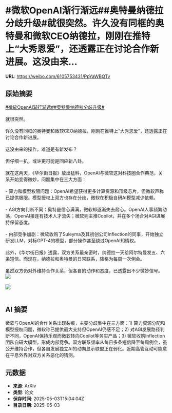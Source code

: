 # #微软OpenAI渐行渐远##奥特曼纳德拉分歧升级#就很突然。许久没有同框的奥特曼和微软CEO纳德拉，刚刚在推特上“大秀恩爱”，还透露正在讨论合作新进展。这没由来...

**URL**: https://weibo.com/6105753431/PpYaWBQTv

## 原始摘要

<a href="https://m.weibo.cn/search?containerid=231522type%3D1%26t%3D10%26q%3D%23%E5%BE%AE%E8%BD%AFOpenAI%E6%B8%90%E8%A1%8C%E6%B8%90%E8%BF%9C%23&amp;extparam=%23%E5%BE%AE%E8%BD%AFOpenAI%E6%B8%90%E8%A1%8C%E6%B8%90%E8%BF%9C%23" data-hide=""><span class="surl-text">#微软OpenAI渐行渐远#</span></a><a href="https://m.weibo.cn/search?containerid=231522type%3D1%26t%3D10%26q%3D%23%E5%A5%A5%E7%89%B9%E6%9B%BC%E7%BA%B3%E5%BE%B7%E6%8B%89%E5%88%86%E6%AD%A7%E5%8D%87%E7%BA%A7%23&amp;extparam=%23%E5%A5%A5%E7%89%B9%E6%9B%BC%E7%BA%B3%E5%BE%B7%E6%8B%89%E5%88%86%E6%AD%A7%E5%8D%87%E7%BA%A7%23" data-hide=""><span class="surl-text">#奥特曼纳德拉分歧升级#</span></a><br><br>就很突然。<br><br>许久没有同框的奥特曼和微软CEO纳德拉，刚刚在推特上“大秀恩爱”，还透露正在讨论合作新进展。<br><br>这没由来的操作，难道是有新发布？<br><br>但仔细一扒，或许更可能是回应新八卦。<br><br>就在这两天，《华尔街日报》放出猛料，OpenAI与微软这对科技圈合作典范，关系开始变得微妙，问题集中在三大方面：<br><br>- 算力和模型权限问题：OpenAI希望获得更多计算资源和顶级芯片，但微软声称已提供极限。模型授权上双方也存在分歧，微软在积极自研AI模型减少依赖。<br><br>- AGI方向判断不同：奥特曼信心满满，微软却逐渐失去耐心。OpenAI人事频繁动荡，OpenAI接连有技术人才流失；微软则主推Copilot，并在多个场合对AGI进展持保留态度。<br><br>- 内部竞争加剧：微软收购了Suleyma及其初创公司Inflection的同事，开始独立研发LLM，对标GPT-4的模型，部分操作甚至绕过OpenAI知情权。<br><br>此外，《华尔街日报》透露，双方关系最亲密时，纳德拉一天给阿尔特曼发五、六条短信。而现在，纳德拉和奥特曼的日常联系，降格为每周一次例会。<br><br>虽然双方仍对外维持合作关系，但各自的动作和态度，已透露出不少微妙信号。<img style="" src="https://tvax2.sinaimg.cn/large/006Fd7o3gy1i118kagfr1j30u0100kd7.jpg" referrerpolicy="no-referrer"><br><br><img style="" src="https://tvax2.sinaimg.cn/large/006Fd7o3gy1i118kejvxtj30u00k0apj.jpg" referrerpolicy="no-referrer"><br><br>

## AI 摘要

微软与OpenAI的合作关系出现裂痕，主要分歧集中在三方面：1) 算力资源分配和模型授权问题，微软称已提供最大支持但OpenAI仍感不足；2) 对AGI发展路径判断不同，OpenAI保持乐观而微软转向Copilot等务实产品；3) 微软收购Inflection团队自研大模型，形成内部竞争。双方联系频率从每日多条短信降至每周例会，虽公开维持合作，但各自发展独立AI的动向显示联盟正在弱化。近期高管互动可能意在平息外界对双方关系恶化的猜测。

## 元数据

- **来源**: ArXiv
- **类型**: 论文
- **保存时间**: 2025-05-03T15:04:04Z
- **目录日期**: 2025-05-03

